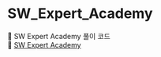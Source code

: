 # SW_Expert_Academy

📌 SW Expert Academy 풀이 코드  
📌 [SW Expert Academy](https://swexpertacademy.com/main/main.do)  
